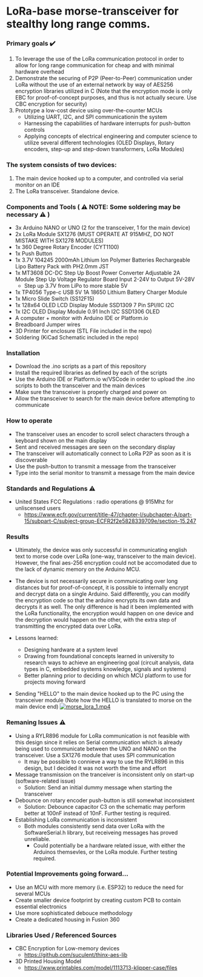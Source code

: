 # LoRa-base morse-transceiver for stealthy long range comms.

### Primary goals ✔️
1) To leverage the use of the LoRa communication protocol in order to allow for long range communication for cheap and with minimal hardware overhead
2) Demonstrate the securing of P2P (Peer-to-Peer) communication under LoRa without the use of an external network by way of AES256 encryption libraries utilized in C (Note that the encryption mode is only EBC for proof-of-concept purposes, and thus is not actually secure. Use CBC encryption for security)
4) Prototype a low-cost device using over-the-counter MCUs
   - Utilizing UART, I2C, and SPI communicationin the system
   - Harnessing the capabilities of hardware interrupts for push-button controls
   - Applying concepts of electrical engineering and computer science to utilize several different technologies (OLED Displays, Rotary encoders, step-up and step-down transformers, LoRa Modules)

### The system consists of two devices: 
1) The main device hooked up to a computer, and controlled via serial monitor on an IDE
2) The LoRa transceiver. Standalone device.

### Components and Tools ( :warning: NOTE: Some soldering may be necessary :warning: )
- 3x Arduino NANO or UNO (2 for the transceiver, 1 for the main device)
- 2x LoRa Module SX1276 (MUST OPERATE AT 915MHZ, DO NOT MISTAKE WITH SX1278 MODULES)
- 1x 360 Degree Rotary Encoder (CYT1100)
- 1x Push Button
- 1x 3.7V 104245 2000mAh Lithium Ion Polymer Batteries Rechargeable Lipo Battery Pack with PH2.0mm JST
- 1x MT3608 DC-DC Step Up Boost Power Converter Adjustable 2A Module Step Up Voltage Regulator Board Input 2-24V to Output 5V-28V
  - Step up 3.7V from LiPo to more stable 5V
- 1x TP4056 Type-c USB 5V 1A 18650 Lithium Battery Charger Module
- 1x Micro Slide Switch (SS12F15)
- 1x 128x64 OLED LCD Display Module SSD1309 7 Pin SPI/IIC I2C
- 1x I2C OLED Display Module 0.91 Inch I2C SSD1306 OLED
- A computer + monitor with Arduino IDE or Platform.io
- Breadboard Jumper wires
- 3D Printer for enclosure (STL File included in the repo)
- Soldering (KiCad Schematic included in the repo)

### Installation
- Download the .ino scripts as a part of this repository
- Install the required libraries as defined by each of the scripts
- Use the Arduino IDE or Platform.io w/VSCode in order to upload the .ino scripts to both the transceiver and the main devices
- Make sure the transceiver is properly charged and power on
- Allow the transceiver to search for the main device before attempting to communicate

### How to operate
- The transceiver uses an encoder to scroll select characters through a keyboard shown on the main display
- Sent and received messages are seen on the secondary display
- The transceiver will automatically connect to LoRa P2P as soon as it is discoverable
- Use the push-button to transmit a message from the transceiver
- Type into the serial monitor to transmit a message from the main device

### Standards and Regulations :warning:
- United States FCC Regulations : radio operations @ 915Mhz for unliscensed users
  - https://www.ecfr.gov/current/title-47/chapter-I/subchapter-A/part-15/subpart-C/subject-group-ECFR2f2e5828339709e/section-15.247

### Results
- Ultimately, the device was only successful in communicating english text to morse code over LoRa (one-way, transceiver to the main device). However, the final aes-256 encryption could not be accomodated due to the lack of dynamic memory on the Arduino MCU.
- The device is not necessarily secure in communicating over long distances but for proof-of-concept, it is possible to internally encrypt and decrypt data on a single Arduino. Said differently, you can modify the encryption code so that the arduino encrypts its own data and decrypts it as well. The only difference is had it been implemented with the LoRa functionality, the encryption would happen on one device and the decryption would happen on the other, with the extra step of transmitting the encrypted data over LoRa.
- Lessons learned:
  - Designing hardware at a system level
  - Drawing from foundational concepts learned in university to research ways to achieve an engineering goal (circuit analysis, data types in C, embedded systems knowledge, signals and systems)
  - Better planning prior to deciding on which MCU platform to use for projects moving forward
 
- Sending "HELLO" to the main device hooked up to the PC using the transceiver module (Note how the HELLO is translated to morse on the main device end)
[![morse_lora_1.mp4]()](https://youtu.be/h2kwZLLiumo)
 
### Remaning Issues :warning:
- Using a RYLR896 module for LoRa communication is not feasible with this design since it relies on Serial communication which is already being used to communicate between the UNO and NANO on the transceiver. Use a SX1276 module that uses SPI communication
  - It may be possible to connieve a way to use the RYLR896 in this design, but I decided it was not worth the time and effort
- Message transmission on the tranceiver is inconsistent only on start-up (software-related issue)
  - Solution: Send an initial dummy message when starting the transceiver
- Debounce on rotary encoder push-button is still somewhat inconsistent
  - Solution: Debounce capacitor C3 on the schematic may perform better at 100nF instead of 10nF. Further testing is required.
- Establishing LoRa communication is inconsistent
  - Both modules consistently send data over LoRa with the SoftwareSerial.h library, but receiveing messages has proved unreliable.
    - Could potentially be a hardware related issue, with either the Arduinos themsevles, or the LoRa module. Further testing required.

### Potential Improvements going forward...
- Use an MCU with more memory (i.e. ESP32) to reduce the need for several MCUs
- Create smaller device footprint by creating custom PCB to contain essential electronics
- Use more sophisticated debouce methodology
- Create a dedicated housing in Fusion 360

### Libraries Used / Referenced Sources
- CBC Encryption for Low-memory devices
  - https://github.com/suculent/thinx-aes-lib
- 3D Printed Housing Model
  - https://www.printables.com/model/1113713-klipper-case/files
